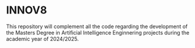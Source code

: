 # INNOV8

This repository will complement all the code regarding the development of the Masters Degree in Artificial Intelligence Enginnering projects during the academic year of 2024/2025.
